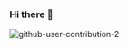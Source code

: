 ### Hi there 👋

![github-user-contribution-2](https://github.com/NicolasHilberg/NicolasHilberg/assets/103998412/3462c772-4837-486e-9fd2-2a53872968fe)
